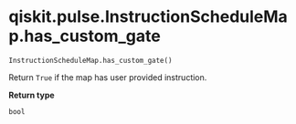 # qiskit.pulse.InstructionScheduleMap.has\_custom\_gate

`InstructionScheduleMap.has_custom_gate()`

Return `True` if the map has user provided instruction.

**Return type**

`bool`
